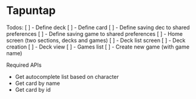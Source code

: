 # Tapuntap

Todos:
[ ] - Define deck
[ ] - Define card
[ ] - Define saving dec to shared preferences
[ ] - Define saving game to shared preferences
[ ] - Home screen (two sections, decks and games)
[ ] - Deck list screen
[ ] - Deck creation
[ ] - Deck view
[ ] - Games list
[ ] - Create new game (with game name)


Required APIs
- Get autocomplete list based on character
- Get card by name
- Get card by id